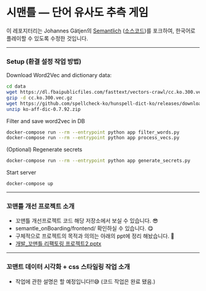 # 시맨틀 — 단어 유사도 추측 게임

이 레포지터리는 Johannes Gätjen의 [Semantlich](http://semantlich.johannesgaetjen.de/)
([소스코드](https://github.com/gaetjen/semantle-de))를 포크하여,
한국어로 플레이할 수 있도록 수정한 것입니다.
- - -
### Setup (환결 설정 작업 방법)

Download Word2Vec and dictionary data:

```bash
cd data
wget https://dl.fbaipublicfiles.com/fasttext/vectors-crawl/cc.ko.300.vec.gz
gzip -d cc.ko.300.vec.gz
wget https://github.com/spellcheck-ko/hunspell-dict-ko/releases/download/0.7.92/ko-aff-dic-0.7.92.zip
unzip ko-aff-dic-0.7.92.zip
```

Filter and save word2vec in DB

```bash
docker-compose run --rm --entrypoint python app filter_words.py
docker-compose run --rm --entrypoint python app process_vecs.py
```

(Optional) Regenerate secrets

```bash
docker-compose run --rm --entrypoint python app generate_secrets.py
```

Start server

```bash
docker-compose up
```

- - -
### 꼬맨틀 개선 프로젝트 소개

* 꼬맨틀 개선프로젝트 코드 해당 저장소에서 보실 수 있습니다. 😎
* semantle_onBoarding/frontend/ 확인하실 수 있습니다. 😋
* 구체적으로 프로젝트의 목적과 의의는 아래의 ppt에 정리 해놨습니다. 🤗
* [개발_꼬맨틀 리팩토링 프로젝트2.pptx](https://github.com/goodsosbva/semantle_onBoarding/files/10462773/_.2.pptx)

- - -
### 꼬맨트 데이터 시각화 + css 스타일링 작업 소개
* 작업에 관한 설명은 할 예정입니다!!😅 (코드 작업은 완료 됐음.)


